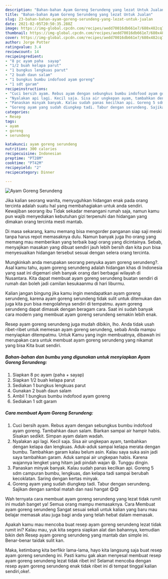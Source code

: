 ```yaml
---
description: "Bahan-bahan Ayam Goreng Serundeng yang lezat Untuk Jualan"
title: "Bahan-bahan Ayam Goreng Serundeng yang lezat Untuk Jualan"
slug: 23-bahan-bahan-ayam-goreng-serundeng-yang-lezat-untuk-jualan
date: 2021-02-05T20:50:35.288Z
image: https://img-global.cpcdn.com/recipes/aedd70016db661e7/680x482cq70/ayam-goreng-serundeng-foto-resep-utama.jpg
thumbnail: https://img-global.cpcdn.com/recipes/aedd70016db661e7/680x482cq70/ayam-goreng-serundeng-foto-resep-utama.jpg
cover: https://img-global.cpcdn.com/recipes/aedd70016db661e7/680x482cq70/ayam-goreng-serundeng-foto-resep-utama.jpg
author: Jorge Potter
ratingvalue: 3.4
reviewcount: 14
recipeingredient:
- "8 pc ayam paha  sayap"
- "1/2 buah kelapa parut"
- "1 bungkus lengkuas parut"
- "2 buah daun salam"
- "1 bungkus bumbu indofood ayam goreng"
- "1 sdt garam"
recipeinstructions:
- "Cuci bersih ayam. Rebus ayam dengan sebungkus bumbu indofood ayam goreng. Tambahkan daun salam. Biarkan sampai air hampir habis. Sisakan sedikit. Simpan ayam dalam wadah."
- "Nyalakan api lagi. Kecil saja. Sisa air ungkepan ayam, tambahkan dengan kelapa dan lengkuas. Aduk-aduk sampai kelapa merata dengan bumbu. Tambahkan garam kalau belum asin. Kalau saya suka asin jadi saya tambahkan garam. Aduk sampai air ungkepan habis. Karena wajannya lengket yang hitam jadi pindah wajan 😆. Tunggu dingin."
- "Panaskan minyak banyak. Kalau sudah panas kecilkan api. Goreng 5 sdm campuran bumbu, lengkuas, dan kelapa tadi sampai berubah kecoklatan. Saring dengan kertas minyak."
- "Goreng ayam yang sudah diungkep tadi. Tabur dengan serundeng. Sajikan dengan sambal matah dan nasi hangat 😋😋"
categories:
- Resep
tags:
- ayam
- goreng
- serundeng

katakunci: ayam goreng serundeng 
nutrition: 300 calories
recipecuisine: Indonesian
preptime: "PT28M"
cooktime: "PT42M"
recipeyield: "2"
recipecategory: Dinner

---
```



![Ayam Goreng Serundeng](https://img-global.cpcdn.com/recipes/aedd70016db661e7/680x482cq70/ayam-goreng-serundeng-foto-resep-utama.jpg)

Jika kalian seorang wanita, menyuguhkan hidangan enak pada orang tercinta adalah suatu hal yang membahagiakan untuk anda sendiri. Kewajiban seorang ibu Tidak sekadar menangani rumah saja, namun kamu pun wajib menyediakan kebutuhan gizi terpenuhi dan hidangan yang dimakan orang tercinta mesti mantab.

Di masa  sekarang, kamu memang bisa mengorder panganan siap saji meski tanpa harus repot memasaknya dulu. Namun banyak juga lho orang yang memang mau memberikan yang terbaik bagi orang yang dicintainya. Sebab, menyajikan masakan yang dibuat sendiri jauh lebih bersih dan kita pun bisa menyesuaikan hidangan tersebut sesuai dengan selera orang tercinta. 



Mungkinkah anda merupakan seorang penyuka ayam goreng serundeng?. Asal kamu tahu, ayam goreng serundeng adalah hidangan khas di Indonesia yang saat ini digemari oleh banyak orang dari berbagai wilayah di Nusantara. Kita dapat membuat ayam goreng serundeng buatan sendiri di rumah dan boleh jadi camilan kesukaanmu di hari liburmu.

Kalian jangan bingung jika kamu ingin mendapatkan ayam goreng serundeng, karena ayam goreng serundeng tidak sulit untuk ditemukan dan juga kita pun bisa mengolahnya sendiri di tempatmu. ayam goreng serundeng dapat dimasak dengan beragam cara. Saat ini sudah banyak cara modern yang membuat ayam goreng serundeng semakin lebih enak.

Resep ayam goreng serundeng juga mudah dibikin, lho. Anda tidak usah ribet-ribet untuk memesan ayam goreng serundeng, sebab Anda mampu menyiapkan ditempatmu. Untuk Kamu yang ingin membuatnya, dibawah ini merupakan cara untuk membuat ayam goreng serundeng yang nikamat yang bisa Kita buat sendiri.

<!--inarticleads1-->

##### Bahan-bahan dan bumbu yang digunakan untuk menyiapkan Ayam Goreng Serundeng:

1. Siapkan 8 pc ayam (paha + sayap)
1. Siapkan 1/2 buah kelapa parut
1. Sediakan 1 bungkus lengkuas parut
1. Gunakan 2 buah daun salam
1. Ambil 1 bungkus bumbu indofood ayam goreng
1. Sediakan 1 sdt garam




<!--inarticleads2-->

##### Cara membuat Ayam Goreng Serundeng:

1. Cuci bersih ayam. Rebus ayam dengan sebungkus bumbu indofood ayam goreng. Tambahkan daun salam. Biarkan sampai air hampir habis. Sisakan sedikit. Simpan ayam dalam wadah.
1. Nyalakan api lagi. Kecil saja. Sisa air ungkepan ayam, tambahkan dengan kelapa dan lengkuas. Aduk-aduk sampai kelapa merata dengan bumbu. Tambahkan garam kalau belum asin. Kalau saya suka asin jadi saya tambahkan garam. Aduk sampai air ungkepan habis. Karena wajannya lengket yang hitam jadi pindah wajan 😆. Tunggu dingin.
1. Panaskan minyak banyak. Kalau sudah panas kecilkan api. Goreng 5 sdm campuran bumbu, lengkuas, dan kelapa tadi sampai berubah kecoklatan. Saring dengan kertas minyak.
1. Goreng ayam yang sudah diungkep tadi. Tabur dengan serundeng. Sajikan dengan sambal matah dan nasi hangat 😋😋




Wah ternyata cara membuat ayam goreng serundeng yang lezat tidak rumit ini mudah banget ya! Semua orang mampu memasaknya. Cara Membuat ayam goreng serundeng Sangat sesuai sekali untuk kalian yang baru mau belajar memasak atau juga bagi anda yang telah hebat dalam memasak.

Apakah kamu mau mencoba buat resep ayam goreng serundeng lezat tidak rumit ini? Kalau mau, yuk kita segera siapkan alat dan bahannya, kemudian bikin deh Resep ayam goreng serundeng yang mantab dan simple ini. Benar-benar taidak sulit kan. 

Maka, ketimbang kita berfikir lama-lama, hayo kita langsung saja buat resep ayam goreng serundeng ini. Pasti kamu gak akan menyesal membuat resep ayam goreng serundeng lezat tidak ribet ini! Selamat mencoba dengan resep ayam goreng serundeng enak tidak ribet ini di tempat tinggal kalian sendiri,oke!.


